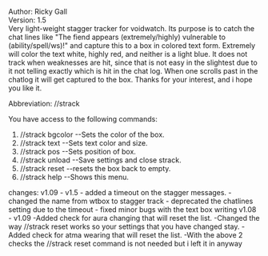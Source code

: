 Author: Ricky Gall  
Version: 1.5  
Very light-weight stagger tracker for voidwatch. Its purpose is to catch the chat lines like "The fiend appears (extremely/highly) vulnerable to (ability/spell/ws)!" and capture this to a box in colored text form. Extremely will color the text white, highly red, and neither is a light blue. It does not track when weaknesses are hit, since that is not easy in the slightest due to it not telling exactly which is hit in the chat log. When one scrolls past in the chatlog it will get captured to the box. Thanks for your interest, and i hope you like it.

Abbreviation: //strack

You have access to the following commands:
 1. //strack bgcolor <alpha> <red> <green> <blue> --Sets the color of the box.
 2. //strack text <size> <red> <green> <blue> --Sets text color and size.
 3. //strack pos <posx> <posy> --Sets position of box.
 4. //strack unload --Save settings and close strack.
 5. //strack reset --resets the box back to empty.
 6. //strack help --Shows this menu.

changes:
v1.09 - v1.5
	- added a timeout on the stagger messages.
	- changed the name from wtbox to stagger track
	- deprecated the chatlines setting due to the timeout
	- fixed minor bugs with the text box writing
v1.08 - v1.09
	-Added check for aura changing that will reset the list.
	-Changed the way //strack reset works so your settings that you have changed stay.
	-Added check for atma wearing that will reset the list.
	-With the above 2 checks the //strack reset command is not needed but i left it in anyway
